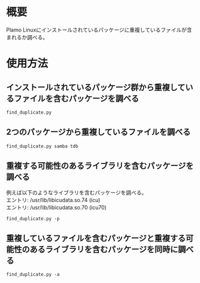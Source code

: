 # 概要
Plamo Linuxにインストールされているパッケージに重複しているファイルが含まれるか調べる。

# 使用方法
## インストールされているパッケージ群から重複しているファイルを含むパッケージを調べる
```
find_duplicate.py
```

## 2つのパッケージから重複しているファイルを調べる
```
find_duplicate.py samba tdb
```

## 重複する可能性のあるライブラリを含むパッケージを調べる
例えば以下のようなライブラリを含むパッケージを調べる。<br>
エントリ: /usr/lib/libicudata.so.74 (icu)<br>
エントリ: /usr/lib/libicudata.so.70 (icu70)<br>
```
find_duplicate.py -p
```

## 重複しているファイルを含むパッケージと重複する可能性のあるライブラリを含むパッケージを同時に調べる
```
find_duplicate.py -a
```
